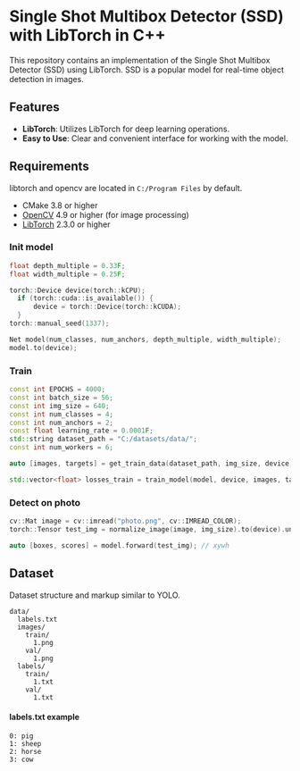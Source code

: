 # Single Shot Multibox Detector (SSD) with LibTorch in C++

This repository contains an implementation of the Single Shot Multibox Detector (SSD) using LibTorch. SSD is a popular model for real-time object detection in images.

## Features

- **LibTorch**: Utilizes LibTorch for deep learning operations.
- **Easy to Use**: Clear and convenient interface for working with the model.

## Requirements
libtorch and opencv are located in ```C:/Program Files``` by default.
- CMake 3.8 or higher
- [OpenCV](https://opencv.org/releases/) 4.9 or higher (for image processing)
- [LibTorch](https://pytorch.org/get-started/locally/) 2.3.0 or higher

### Init model
```cpp
float depth_multiple = 0.33F;
float width_multiple = 0.25F;

torch::Device device(torch::kCPU);
  if (torch::cuda::is_available()) {
      device = torch::Device(torch::kCUDA);
  }
torch::manual_seed(1337);

Net model(num_classes, num_anchors, depth_multiple, width_multiple);
model.to(device);
```

### Train
```cpp
const int EPOCHS = 4000;
const int batch_size = 56;
const int img_size = 640;
const int num_classes = 4;
const int num_anchors = 2;
const float learning_rate = 0.0001F;
std::string dataset_path = "C:/datasets/data/";
const int num_workers = 6;

auto [images, targets] = get_train_data(dataset_path, img_size, device, num_classes);

std::vector<float> losses_train = train_model(model, device, images, targets, EPOCHS, batch_size, learning_rate, num_workers);
```

### Detect on photo
```cpp
cv::Mat image = cv::imread("photo.png", cv::IMREAD_COLOR);
torch::Tensor test_img = normalize_image(image, img_size).to(device).unsqueeze(0);

auto [boxes, scores] = model.forward(test_img); // xywh
```

## Dataset
Dataset structure and markup similar to YOLO.
```
data/
  labels.txt
  images/
    train/
      1.png
    val/
      1.png
  labels/
    train/
      1.txt
    val/
      1.txt
```
#### labels.txt example
```
0: pig
1: sheep
2: horse
3: cow
```
